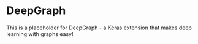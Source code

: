 

# DeepGraph

This is a placeholder for DeepGraph - a Keras extension that makes deep learning with graphs easy!
